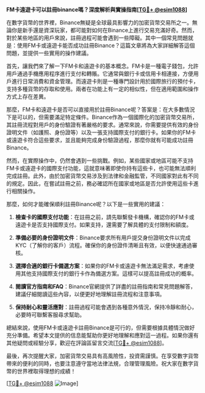 **FM卡遠遊卡可以註冊binance嗎？深度解析與實操指南[[TG💪+ @esim1088](https://t.me/s/esim1088)]**

在數字貨幣的世界裡，Binance無疑是全球最具影響力的加密貨幣交易所之一。無論你是新手還是資深玩家，都可能對如何在Binance上進行交易充滿好奇。然而，對於某些地區的用戶來說，註冊過程可能會遇到一些障礙。其中一個常見問題就是：使用FM卡或遠遊卡能否成功註冊Binance？這篇文章將為大家詳細解答這個問題，並提供一些實用的操作建議。

首先，讓我們來了解一下FM卡和遠遊卡的基本概念。FM卡是一種電子錢包，允許用戶通過手機應用程序進行支付和轉賬。它通常與銀行卡或信用卡相連接，方便用戶進行日常消費和資金管理。而遠遊卡則是一種專門設計用於國際旅行的預付卡，支持多種貨幣的存取和使用。兩者在功能上有一定的相似性，但在適用範圍和操作方式上存在差異。

那麼，FM卡和遠遊卡是否可以直接用於註冊Binance呢？答案是：在大多數情況下是可以的，但需要滿足特定條件。Binance作為一個國際化的加密貨幣交易所，其註冊流程對用戶的身份驗證有著嚴格的要求。通常來說，你需要提供有效的身份證明文件（如護照、身份證等）以及一張支持國際支付的銀行卡。如果你的FM卡或遠遊卡符合這些要求，並且能夠完成身份驗證過程，那麼你就有可能成功註冊Binance。

然而，在實際操作中，仍然會遇到一些挑戰。例如，某些國家或地區可能不支持FM卡或遠遊卡的國際支付功能，這就意味著即使你持有這些卡，也可能無法順利完成註冊。此外，由於加密貨幣交易涉及到法律和金融監管，不同國家對此有不同的規定。因此，在嘗試註冊之前，務必確認所在國家或地區是否允許使用這些卡進行相關操作。

那麼，如何才能確保順利註冊Binance呢？以下是一些實用的建議：

1. **檢查卡的國際支付功能**：在註冊之前，請先聯繫發卡機構，確認你的FM卡或遠遊卡是否支持國際支付。如果支持，還需要了解具體的支付限制和額度。

2. **準備必要的身份證明文件**：Binance要求所有用戶提交身份證明文件以完成KYC（了解你的客戶）流程。確保你的身份證件清晰且有效，以便快速通過審核。

3. **選擇合適的銀行卡備選方案**：如果你的FM卡或遠遊卡無法滿足需求，考慮使用其他支持國際支付的銀行卡作為備選方案。這樣可以提高註冊成功的概率。

4. **閱讀官方指南和FAQ**：Binance官網提供了詳盡的註冊指南和常見問題解答，建議仔細閱讀這些內容，以便更好地理解註冊流程和注意事項。

5. **保持耐心和靈活應對**：註冊過程可能會遇到各種意外情況，保持冷靜和耐心，必要時可聯繫客服尋求幫助。

總結來說，使用FM卡或遠遊卡註冊Binance是可行的，但需要根據具體情況做好充分準備。希望本文提供的信息能幫助你更好地理解和應對這一過程。如果你還有其他疑問或經驗分享，歡迎在評論區留言交流[[TG💪+ @esim1088](https://t.me/s/esim1088)]。

最後，再次提醒大家，加密貨幣交易具有高風險性，投資需謹慎。在享受數字貨幣帶來的便利的同時，也要注意遵守當地法律法規，合理管理風險。祝大家在數字貨幣的世界裡取得理想的成績！

[[TG💪+ @esim1088](https://t.me/s/esim1088) ![Image](https://i.postimg.cc/4NQfJmqS/Snipaste-2025-05-13-00-14-12.png)]